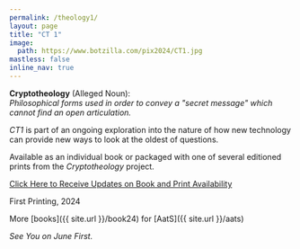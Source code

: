 ```yaml
---
permalink: /theology1/
layout: page
title: "CT 1"
image:
  path: https://www.botzilla.com/pix2024/CT1.jpg
mastless: false
inline_nav: true
---
```


**Cryptotheology** (Alleged Noun):<br/>_Philosophical forms used in order to convey a "secret message" which cannot find an open articulation._

_CT1_ is part of an ongoing exploration into the nature of how new technology can provide new ways to look at the oldest of questions.

Available as an individual book or packaged with one of several editioned prints from the _Cryptotheology_ project.

<a class="btn btn--info btn--large" href="mailto:kevin+books@vumondo.com?subject=Updates%20on%20%22CT1%22&body=Please%20keep%20me%20informed%20of%20updates%20on%20sales%20availability%20of%20%22Crptotheology%20%281%29%22">Click Here to Receive Updates on Book and Print Availability</a>

First Printing, 2024

More [books]({{ site.url }}/book24) for [AatS]({{ site.url }}/aats)

_See You on June First._
